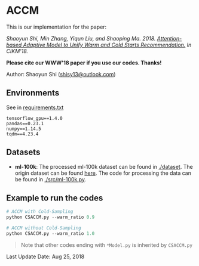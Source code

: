 # ACCM

This is our implementation for the paper:

*Shaoyun Shi, Min Zhang, Yiqun Liu, and Shaoping Ma. 2018. [Attention-based Adaptive Model to Unify Warm and Cold Starts Recommendation.](https://github.com/THUIR/ACCM) 
In CIKM'18.*

**Please cite our WWW'18 paper if you use our codes. Thanks!**

Author: Shaoyun Shi (shisy13@outlook.com)



## Environments

See in [requirements.txt](https://github.com/THUIR/ACCM/blob/master/requirements.txt)

```
tensorflow_gpu==1.4.0
pandas==0.23.1
numpy==1.14.5
tqdm==4.23.4
```



## Datasets

- **ml-100k**: The processed ml-100k dataset can be found in [./dataset](https://github.com/THUIR/ACCM/blob/master/dataset). The origin dataset can be found [here](https://grouplens.org/datasets/movielens/). The code for processing the data can be found in [./src/ml-100k.py](https://github.com/THUIR/ACCM/blob/master/src/ml-100k.py).



## Example to run the codes		

```python
# ACCM with Cold-Sampling
python CSACCM.py --warm_ratio 0.9

# ACCM without Cold-Sampling
python CSACCM.py --warm_ratio 1.0
```

> Note that other codes ending with `*Model.py` is inherited by `CSACCM.py`

Last Update Date: Aug 25, 2018